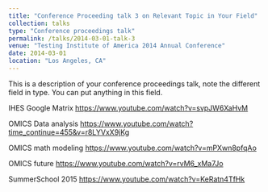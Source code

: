 ```yaml
---
title: "Conference Proceeding talk 3 on Relevant Topic in Your Field"
collection: talks
type: "Conference proceedings talk"
permalink: /talks/2014-03-01-talk-3
venue: "Testing Institute of America 2014 Annual Conference"
date: 2014-03-01
location: "Los Angeles, CA"
---
```


This is a description of your conference proceedings talk, note the different field in type. You can put anything in this field.

IHES Google Matrix
https://www.youtube.com/watch?v=svpJW6XaHvM

OMICS Data analysis
https://www.youtube.com/watch?time_continue=455&v=r8LYVxX9jKg

OMICS math modeling
https://www.youtube.com/watch?v=mPXwn8pfqAo

OMICS future
https://www.youtube.com/watch?v=rvM6_xMa7Jo

SummerSchool 2015
https://www.youtube.com/watch?v=KeRatn4TfHk